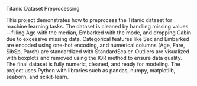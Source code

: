 Titanic Dataset Preprocessing

This project demonstrates how to preprocess the Titanic dataset for machine learning tasks. The dataset is cleaned by handling missing values—filling Age with the median,
Embarked with the mode, and dropping Cabin due to excessive missing data. Categorical features like Sex and Embarked are encoded using one-hot encoding, and numerical columns 
(Age, Fare, SibSp, Parch) are standardized with StandardScaler. Outliers are visualized with boxplots and removed using the IQR method to ensure data quality.
The final dataset is fully numeric, cleaned, and ready for modeling. The project uses Python with libraries such as pandas, numpy, matplotlib, seaborn, and scikit-learn.

